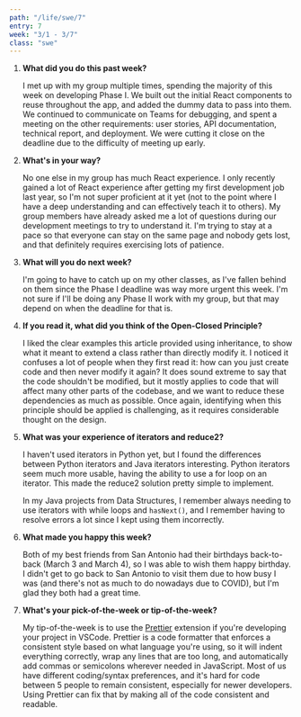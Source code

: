 ```yaml
---
path: "/life/swe/7"
entry: 7
week: "3/1 - 3/7"
class: "swe"
---
```


1. **What did you do this past week?**

    I met up with my group multiple times, spending the majority of this week on developing Phase I. We built out the initial React components to reuse throughout the app, and added the dummy data to pass into them. We continued to communicate on Teams for debugging, and spent a meeting on the other requirements: user stories, API documentation, technical report, and deployment. We were cutting it close on the deadline due to the difficulty of meeting up early.

1. **What's in your way?**

    No one else in my group has much React experience. I only recently gained a lot of React experience after getting my first development job last year, so I'm not super proficient at it yet (not to the point where I have a deep understanding and can effectively teach it to others). My group members have already asked me a lot of questions during our development meetings to try to understand it. I'm trying to stay at a pace so that everyone can stay on the same page and nobody gets lost, and that definitely requires exercising lots of patience.

1. **What will you do next week?**

    I'm going to have to catch up on my other classes, as I've fallen behind on them since the Phase I deadline was way more urgent this week. I'm not sure if I'll be doing any Phase II work with my group, but that may depend on when the deadline for that is.

1. **If you read it, what did you think of the Open-Closed Principle?**

    I liked the clear examples this article provided using inheritance, to show what it meant to extend a class rather than directly modify it. I noticed it confuses a lot of people when they first read it: how can you just create code and then never modify it again? It does sound extreme to say that the code shouldn't be modified, but it mostly applies to code that will affect many other parts of the codebase, and we want to reduce these dependencies as much as possible. Once again, identifying when this principle should be applied is challenging, as it requires considerable thought on the design.

1. **What was your experience of iterators and reduce2?**

    I haven't used iterators in Python yet, but I found the differences between Python iterators and Java iterators interesting. Python iterators seem much more usable, having the ability to use a for loop on an iterator. This made the reduce2 solution pretty simple to implement.
    
    In my Java projects from Data Structures, I remember always needing to use iterators with while loops and `hasNext()`, and I remember having to resolve errors a lot since I kept using them incorrectly.

1. **What made you happy this week?**

    Both of my best friends from San Antonio had their birthdays back-to-back (March 3 and March 4), so I was able to wish them happy birthday. I didn't get to go back to San Antonio to visit them due to how busy I was (and there's not as much to do nowadays due to COVID), but I'm glad they both had a great time.

1. **What's your pick-of-the-week or tip-of-the-week?**

    My tip-of-the-week is to use the [Prettier](https://prettier.io/) extension if you're developing your project in VSCode. Prettier is a code formatter that enforces a consistent style based on what language you're using, so it will indent everything correctly, wrap any lines that are too long, and automatically add commas or semicolons wherever needed in JavaScript. Most of us have different coding/syntax preferences, and it's hard for code between 5 people to remain consistent, especially for newer developers. Using Prettier can fix that by making all of the code consistent and readable.
